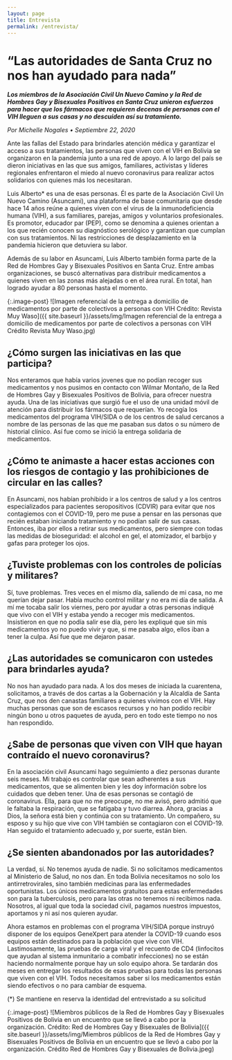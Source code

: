 ```yaml
---
layout: page
title: Entrevista
permalink: /entrevista/
---
```


# “Las autoridades de Santa Cruz no nos han ayudado para nada”

**_Los miembros de la Asociación Civil Un Nuevo Camino y la Red de Hombres Gay y Bisexuales Positivos en Santa Cruz unieron esfuerzos para hacer que los fármacos que requieren decenas de personas con el VIH lleguen a sus casas y no descuiden así su tratamiento._**  

*Por Michelle Nogales • Septiembre 22, 2020* 

Ante las fallas del Estado para brindarles atención médica y garantizar el acceso a sus tratamientos, las personas que viven con el VIH en Bolivia se organizaron en la pandemia junto a una red de apoyo. A lo largo del país se dieron iniciativas en las que sus amigos, familiares, activistas y líderes regionales enfrentaron el miedo al nuevo coronavirus para realizar actos solidarios con quienes más los necesitaran.

Luis Alberto* es una de esas personas. Él es parte de la Asociación Civil Un Nuevo Camino (Asuncami), una plataforma de base comunitaria que desde hace 14 años reúne a quienes viven con el virus de la inmunodeficiencia humana (VIH), a sus familiares, parejas, amigos y voluntarios profesionales. Es promotor, educador par (PEP), como se denomina a quienes orientan a los que recién conocen su diagnóstico serológico y garantizan que cumplan con sus tratamientos. Ni las restricciones de desplazamiento en la pandemia hicieron que detuviera su labor. 

Además de su labor en Asuncami, Luis Alberto también forma parte de la Red de Hombres Gay y Bisexuales Positivos en Santa Cruz. Entre ambas organizaciones, se buscó alternativas para distribuir medicamentos a quienes viven en las zonas más alejadas o en el área rural. En total, han logrado ayudar a  80 personas hasta el momento. 

{:.image-post}
![Imagen referencial de la entrega a domicilio de medicamentos por parte de colectivos a personas con VIH Crédito: Revista Muy Waso]({{ site.baseurl }}/assets/img/Imagen referencial de la entrega a domicilio de medicamentos por parte de colectivos a personas con VIH Crédito Revista Muy Waso.jpg)

## ¿Cómo surgen las iniciativas en las que participa?
Nos enteramos que había varios jovenes que no podían recoger sus medicamentos y nos pusimos en contacto con Wilmar Montaño, de la Red de Hombres Gay y Bisexuales Positivos de Bolivia, para ofrecer nuestra ayuda. Una de las iniciativas que surgió fue el uso de una unidad móvil de atención para distribuir los fármacos que requerían. Yo recogía los medicamentos del programa VIH/SIDA o de los centros de salud cercanos a nombre de las personas de las que me pasaban sus datos o su número de historial clínico. Así fue como se inició la entrega solidaria de medicamentos.

## ¿Cómo te animaste a hacer estas acciones con los riesgos de contagio y las prohibiciones de circular en las calles?
En Asuncami, nos habían prohibido ir a los centros de salud y a los centros especializados para pacientes seropositivos (CDVIR) para evitar que nos contagiemos con el COVID-19, pero me puse a pensar en las personas que recién estaban iniciando tratamiento y no podían salir de sus casas. Entonces, iba por ellos a retirar sus medicamentos, pero siempre con todas las medidas de bioseguridad: el alcohol en gel, el atomizador, el barbijo y gafas para proteger los ojos. 

## ¿Tuviste problemas con los controles de policías y militares?

Sí, tuve problemas. Tres veces en el mismo día, saliendo de mi casa, no me querían dejar pasar. Había mucho control militar y no era mi día de salida. A mí me tocaba salir los viernes, pero por ayudar a otras personas indiqué que vivo con el VIH y estaba yendo a recoger mis medicamentos. Insistieron en que no podía salir ese día, pero les expliqué que sin mis medicamentos yo no puedo vivir y que, si me pasaba algo, ellos iban a tener la culpa. Así fue que me dejaron pasar. 

## ¿Las autoridades se comunicaron con ustedes para brindarles ayuda?

No nos han ayudado para nada. A los dos meses de iniciada la cuarentena, solicitamos, a través de dos cartas a la Gobernación y la Alcaldía de Santa Cruz, que nos den canastas familiares a quienes vivimos con el VIH. Hay muchas personas que son de escasos recursos y no han podido recibir ningún bono u otros paquetes de ayuda, pero en todo este tiempo no nos han respondido. 

## ¿Sabe de personas que viven con VIH que hayan contraído el nuevo coronavirus?

En la asociación civil Asuncami hago seguimiento a diez personas durante seis meses. Mi trabajo es controlar que sean adherentes a sus medicamentos, que se alimenten bien y les doy información sobre los cuidados que deben tener. Una de esas personas se contagió de coronavirus. Ella, para que no me preocupe, no me avisó, pero admitió que le faltaba la respiración, que se fatigaba y tuvo diarrea. Ahora, gracias a Dios, la señora está bien y continúa con su tratamiento. Un compañero, su esposo y su hijo que vive con VIH también se contagiaron con el COVID-19. Han seguido el tratamiento adecuado y, por suerte, están bien. 

## ¿Se sienten abandonados por las autoridades?

La verdad, sí. No tenemos ayuda de nadie. Si no solicitamos medicamentos al Ministerio de Salud, no nos dan. En toda Bolivia necesitamos no solo los antirretrovirales, sino también medicinas para las enfermedades oportunistas. Los únicos medicamentos gratuitos para estas enfermedades son para la tuberculosis, pero para las otras no tenemos ni recibimos nada. Nosotros, al igual que toda la sociedad civil, pagamos nuestros impuestos, aportamos y ni así nos quieren ayudar. 

Ahora estamos en problemas con el programa VIH/SIDA porque instruyó disponer de los equipos GeneXpert para atender la COVID-19 cuando esos equipos están destinados para la población que vive con VIH. Lastimosamente, las pruebas de carga viral y el recuento de CD4 (linfocitos que ayudan al sistema inmunitario a combatir infecciones) no se están haciendo normalmente porque hay un solo equipo ahora. Se tardarán dos meses en entregar los resultados de esas pruebas para todas las personas que viven con el VIH. Todos necesitamos saber si los medicamentos están siendo efectivos o no para cambiar de esquema.

(*) Se mantiene en reserva la identidad del entrevistado a su solicitud

{:.image-post}
![Miembros públicos de la Red de Hombres Gay y Bisexuales Positivos de Bolivia en un encuentro que se llevó a cabo por la organización. Crédito: Red de Hombres Gay y Bisexuales de Bolivia]({{ site.baseurl }}/assets/img/Miembros públicos de la Red de Hombres Gay y Bisexuales Positivos de Bolivia en un encuentro que se llevó a cabo por la organización. Crédito Red de Hombres Gay y Bisexuales de Bolivia.jpeg)
